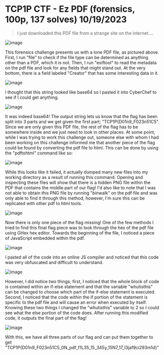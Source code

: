 # TCP1P CTF - Ez PDF (forensics, 100p, 137 solves) 10/19/2023

> I just downloaded this PDF file from a strange site on the internet....

![image](https://github.com/heathbar019/Writeups/assets/114100890/8bcd2697-b2fa-4192-b3d1-ff6afb77a031)

This forensics challenge presents us with a lone PDF file, as pictured above. First, I run "file" to check if the file type can be determined as anything other than a PDF, which it is not. Then, I run "exiftool" to read the metadata on the pdf file and look for any fields that might stand out. At the very bottom, there is a field labeled "Creator" that has some interesting data in it.

![image](https://github.com/heathbar019/Writeups/assets/114100890/b3933c04-3dd3-438a-b326-374311176df1)

I thought that this string looked like base64 so I pasted it into CyberChef to see if I could get anything.

![image](https://github.com/heathbar019/Writeups/assets/114100890/300ff315-04c8-456a-bb0e-2c3d45394a93)

It was indeed base64! The output string lets us know that the flag has been split into 3 parts and we get given the first part; "TCP1P{D01n9_F023n51C5". Since we are only given this PDF file, the rest of the flag has to be somewhere inside and we just need to look in other places. At some point, while I was trying to work this challenge out, someone else with whom I had been working on this challenge informed me that another piece of the flag could be found by converting the pdf file to html. This can be done by using the "pdftohtml" command like so:

![image](https://github.com/heathbar019/Writeups/assets/114100890/5f6e89f2-7bbd-4dcc-9f27-832f44ab62d1)

While this looks like it failed, it actually dumped many new files into my working directory as a result of running this command. Opening and inspecting these files will show that there is a hidden PNG file within the PDF that contains the middle part of our flag! I'd also like to note that I was not able to obtain this PNG file by running "binwalk" on the pdf file and was only able to find it through this method, however, I'm sure this can be replicated with other pdf to html tools.

![image](https://github.com/heathbar019/Writeups/assets/114100890/636de2d6-24c9-46eb-9aa5-5d3a9db03ffc)

Now there is only one piece of the flag missing! One of the few methods I tried to find this final flag piece was to look through the hex of the pdf file using GHex hex editor. Towards the beginning of the file, I noticed a piece of JavaScript embedded within the pdf.

![image](https://github.com/heathbar019/Writeups/assets/114100890/1387f3a8-694b-44fb-a29d-f9b232b0b294)

I pasted all of the code into an online JS compiler and noticed that this code was very obfuscated and difficult to understand.

![image](https://github.com/heathbar019/Writeups/assets/114100890/ab47be14-9c03-411a-85a9-e963cb7f8aba)

However, I did notice two things; first, I noticed that the whole block of code is contained within an if-else statement and that the variable "whutisthis" can be changed to choose which part of the if-else statement is executed. Second, I noticed that the code within the if portion of the statement is specific to the pdf file and will cause an error when executed by itself. Knowing these two things I changed the "whutisthis" variable to 2 so I could see what the else portion of the code does. After running this modified code, it outputs the final part of the flag!

![image](https://github.com/heathbar019/Writeups/assets/114100890/7beb4c0b-4b84-45c4-b383-4613f073c006)

With this, we have all three parts of our flag and can put them together to get "TCP1P{D01n9_F023n51C5_0N_pdf_f1L35_15_345y_15N7_17_l3jaf9ci293m1d}"
